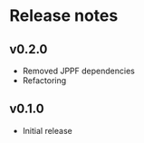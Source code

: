# Release notes

## v0.2.0
 * Removed JPPF dependencies
 * Refactoring

## v0.1.0
 * Initial release